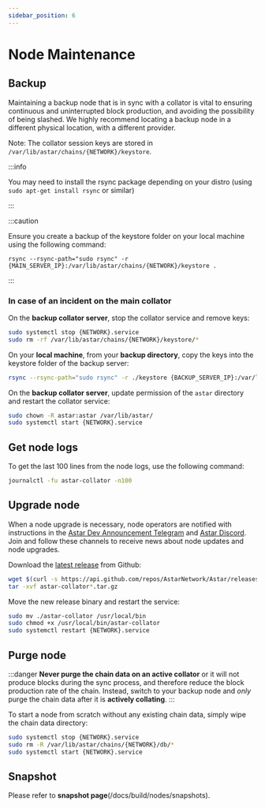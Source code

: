 ```yaml
---
sidebar_position: 6
---
```


# Node Maintenance

## Backup

Maintaining a backup node that is in sync with a collator is vital to ensuring continuous and uninterrupted block production, and avoiding the possibility of being slashed. We highly recommend locating a backup node in a different physical location, with a different provider.

Note: The collator session keys are stored in `/var/lib/astar/chains/{NETWORK}/keystore`.

:::info

You may need to install the rsync package depending on your distro (using `sudo apt-get install rsync` or similar)

:::

:::caution

Ensure you create a backup of the keystore folder on your local machine using the following command:

`rsync --rsync-path="sudo rsync" -r {MAIN_SERVER_IP}:/var/lib/astar/chains/{NETWORK}/keystore .`

:::

### In case of an incident on the main collator

On the **backup collator server**, stop the collator service and remove keys:

```sh
sudo systemctl stop {NETWORK}.service
sudo rm -rf /var/lib/astar/chains/{NETWORK}/keystore/*
```

On your **local machine**, from your **backup directory**, copy the keys into the keystore folder of the backup server:

```sh
rsync --rsync-path="sudo rsync" -r ./keystore {BACKUP_SERVER_IP}:/var/lib/astar/chains/{NETWORK}
```

On the **backup collator server**, update permission of the ``astar`` directory and restart the collator service:

```sh
sudo chown -R astar:astar /var/lib/astar/
sudo systemctl start {NETWORK}.service
```

## Get node logs

To get the last 100 lines from the node logs, use the following command:

```sh
journalctl -fu astar-collator -n100
```

## Upgrade node

When a node upgrade is necessary, node operators are notified with instructions in the [Astar Dev Announcement Telegram](https://t.me/+cL4tGZiFAsJhMGJk) and [Astar Discord](https://discord.gg/astarnetwork). Join and follow these channels to receive news about node updates and node upgrades.

Download the [latest release](https://github.com/AstarNetwork/Astar/releases/latest) from Github:

```sh
wget $(curl -s https://api.github.com/repos/AstarNetwork/Astar/releases/latest | grep "tag_name" | awk '{print "https://github.com/AstarNetwork/Astar/releases/download/" substr($2, 2, length($2)-3) "/astar-collator-v" substr($2, 3, length($2)-4) "-ubuntu-x86_64.tar.gz"}')
tar -xvf astar-collator*.tar.gz
```

Move the new release binary and restart the service:

```sh
sudo mv ./astar-collator /usr/local/bin
sudo chmod +x /usr/local/bin/astar-collator
sudo systemctl restart {NETWORK}.service
```

## Purge node

:::danger
**Never purge the chain data on an active collator** or it will not produce blocks during the sync process, and therefore reduce the block production rate of the chain.
Instead, switch to your backup node and *only* purge the chain data after it is **actively collating**.
:::

To start a node from scratch without any existing chain data, simply wipe the chain data directory:

```sh
sudo systemctl stop {NETWORK}.service
sudo rm -R /var/lib/astar/chains/{NETWORK}/db/*
sudo systemctl start {NETWORK}.service
```

## Snapshot

Please refer to **snapshot page**(/docs/build/nodes/snapshots).
